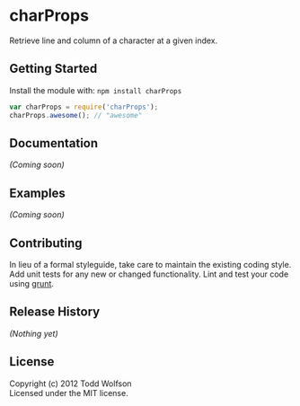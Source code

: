 # charProps

Retrieve line and column of a character at a given index.

## Getting Started
Install the module with: `npm install charProps`

```javascript
var charProps = require('charProps');
charProps.awesome(); // "awesome"
```

## Documentation
_(Coming soon)_

## Examples
_(Coming soon)_

## Contributing
In lieu of a formal styleguide, take care to maintain the existing coding style. Add unit tests for any new or changed functionality. Lint and test your code using [grunt](https://github.com/cowboy/grunt).

## Release History
_(Nothing yet)_

## License
Copyright (c) 2012 Todd Wolfson  
Licensed under the MIT license.
